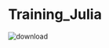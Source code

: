 ﻿# Training_Julia


![download](https://user-images.githubusercontent.com/74482108/128793921-8e986a0f-7510-4f64-af73-fa803978822e.gif)
